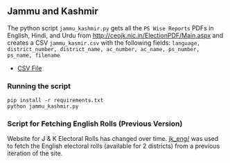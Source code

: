## Jammu and Kashmir

The python script `jammu_kashmir.py` gets all the `PS Wise Reports` PDFs in English, Hindi, and Urdu from http://ceojk.nic.in/ElectionPDF/Main.aspx and creates a CSV `jammu_kasmir.csv` with the following fields: `language, district_number, district_name, ac_number, ac_name, ps_number, ps_name, filename`

* [CSV File](jammu_kashmir.csv)

### Running the script

```
pip install -r requirements.txt
python jammu_kashmir.py
```

### Script for Fetching English Rolls (Previous Version)

Website for J & K Electoral Rolls has changed over time.  [jk_eng/](jk_eng/) was used to fetch the English electoral rolls (available for 2 districts) from a previous iteration of the site.



